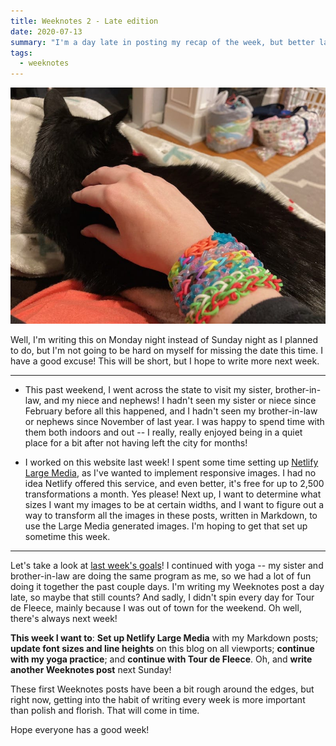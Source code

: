 ```yaml
---
title: Weeknotes 2 - Late edition
date: 2020-07-13
summary: "I'm a day late in posting my recap of the week, but better late than never!"
tags:
  - weeknotes
---
```


![A cat in a chair being pet by a woman with colorful bracelets on her arm.](./images/cats-and-bracelets.jpg 'Cats and bracelets: two of my favorite things.')

Well, I'm writing this on Monday night instead of Sunday night as I planned to do, but I'm not going to be hard on myself for missing the date this time. I have a good excuse! This will be short, but I hope to write more next week.

---

- This past weekend, I went across the state to visit my sister, brother-in-law, and my niece and nephews! I hadn't seen my sister or niece since February before all this happened, and I hadn't seen my brother-in-law or nephews since November of last year. I was happy to spend time with them both indoors and out -- I really, really enjoyed being in a quiet place for a bit after not having left the city for months!

- I worked on this website last week! I spent some time setting up [Netlify Large Media](https://www.netlify.com/products/large-media/), as I've wanted to implement responsive images. I had no idea Netlify offered this service, and even better, it's free for up to 2,500 transformations a month. Yes please! Next up, I want to determine what sizes I want my images to be at certain widths, and I want to figure out a way to transform all the images in these posts, written in Markdown, to use the Large Media generated images. I'm hoping to get that set up sometime this week.

---

Let's take a look at [last week's goals](/posts/weeknotes-1)! I continued with yoga -- my sister and brother-in-law are doing the same program as me, so we had a lot of fun doing it together the past couple days. I'm writing my Weeknotes post a day late, so maybe that still counts? And sadly, I didn't spin every day for Tour de Fleece, mainly because I was out of town for the weekend. Oh well, there's always next week!

**This week I want to**: **Set up Netlify Large Media** with my Markdown posts; **update font sizes and line heights** on this blog on all viewports; **continue with my yoga practice**; and **continue with Tour de Fleece**. Oh, and **write another Weeknotes post** next Sunday!

These first Weeknotes posts have been a bit rough around the edges, but right now, getting into the habit of writing every week is more important than polish and florish. That will come in time.

Hope everyone has a good week!
